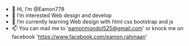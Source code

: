 - 👋 Hi, I’m @Eamon778
- 👀 I’m interested Web design and develop
- 🌱 I’m currently learning Web design with html css bootstrap and js
- 📫 You can mail me to 'eamonmondol525@gmail.com' or knock me on facebook 'https://www.facebook.com/eamon.rahmaan'

<!---
Eamon778/Eamon778 is a ✨ special ✨ repository because its `README.md` (this file) appears on your GitHub profile.
You can click the Preview link to take a look at your changes.
--->
